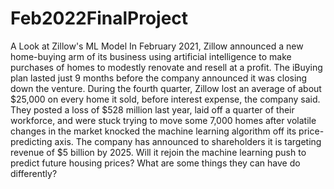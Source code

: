 # Feb2022FinalProject
A Look at Zillow's ML Model 
In February 2021, Zillow announced a new home-buying arm of its business using artificial intelligence to make purchases of homes to modestly renovate and resell at a profit. The iBuying plan lasted just 9 months before the company announced it was closing down the venture. During the fourth quarter, Zillow lost an average of about $25,000 on every home it sold, before interest expense, the company said. They posted a loss of $528 million last year, laid off a quarter of their workforce, and were stuck trying to move some 7,000 homes after volatile changes in the market knocked the machine learning algorithm off its price-predicting axis. The company has announced to shareholders it is targeting revenue of $5 billion by 2025. Will it rejoin the machine learning push to predict future housing prices? What are some things they can have do differently? 
